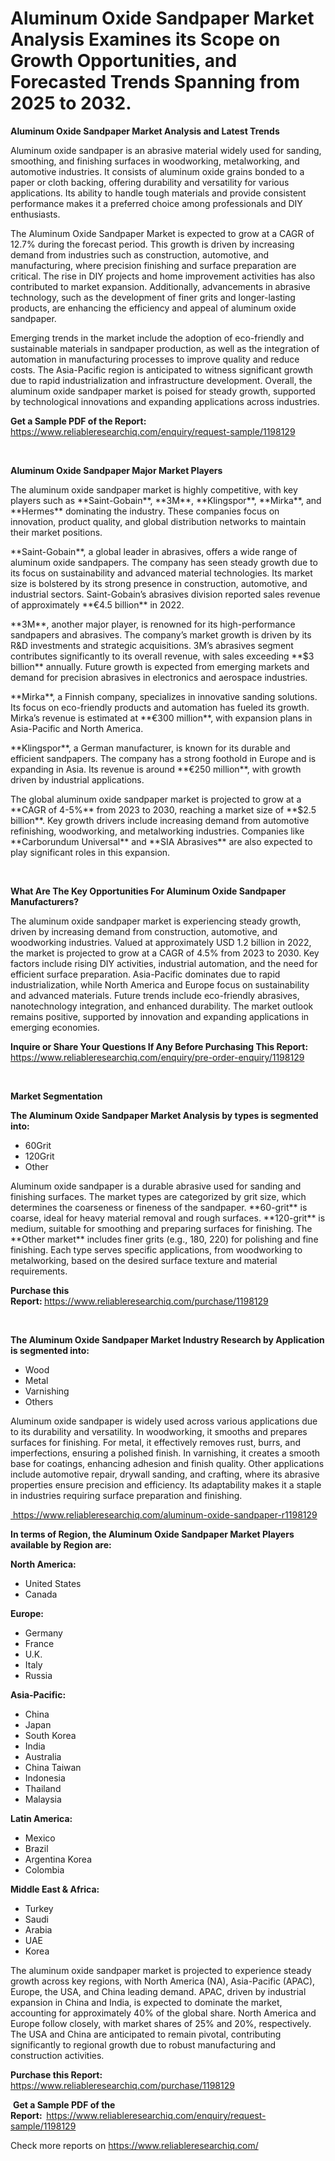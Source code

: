 <p><h1>Aluminum Oxide Sandpaper Market Analysis Examines its Scope on Growth Opportunities, and Forecasted Trends Spanning from 2025 to 2032.</h1></p><p><strong>Aluminum Oxide Sandpaper Market Analysis and Latest Trends</strong></p>
<p><p>Aluminum oxide sandpaper is an abrasive material widely used for sanding, smoothing, and finishing surfaces in woodworking, metalworking, and automotive industries. It consists of aluminum oxide grains bonded to a paper or cloth backing, offering durability and versatility for various applications. Its ability to handle tough materials and provide consistent performance makes it a preferred choice among professionals and DIY enthusiasts.</p><p>The Aluminum Oxide Sandpaper Market is expected to grow at a CAGR of 12.7% during the forecast period. This growth is driven by increasing demand from industries such as construction, automotive, and manufacturing, where precision finishing and surface preparation are critical. The rise in DIY projects and home improvement activities has also contributed to market expansion. Additionally, advancements in abrasive technology, such as the development of finer grits and longer-lasting products, are enhancing the efficiency and appeal of aluminum oxide sandpaper.</p><p>Emerging trends in the market include the adoption of eco-friendly and sustainable materials in sandpaper production, as well as the integration of automation in manufacturing processes to improve quality and reduce costs. The Asia-Pacific region is anticipated to witness significant growth due to rapid industrialization and infrastructure development. Overall, the aluminum oxide sandpaper market is poised for steady growth, supported by technological innovations and expanding applications across industries.</p></p>
<p><strong>Get a Sample PDF of the Report:&nbsp;</strong> <a href="https://www.reliableresearchiq.com/enquiry/request-sample/1198129?utm_campaign=2099&utm_medium=2&utm_source=Github&utm_content=ia&utm_term=25012025&utm_id=aluminum-oxide-sandpaper">https://www.reliableresearchiq.com/enquiry/request-sample/1198129</a></p>
<p>&nbsp;</p>
<p><strong>Aluminum Oxide Sandpaper Major Market Players</strong></p>
<p><p>The aluminum oxide sandpaper market is highly competitive, with key players such as **Saint-Gobain**, **3M**, **Klingspor**, **Mirka**, and **Hermes** dominating the industry. These companies focus on innovation, product quality, and global distribution networks to maintain their market positions.</p><p>**Saint-Gobain**, a global leader in abrasives, offers a wide range of aluminum oxide sandpapers. The company has seen steady growth due to its focus on sustainability and advanced material technologies. Its market size is bolstered by its strong presence in construction, automotive, and industrial sectors. Saint-Gobain’s abrasives division reported sales revenue of approximately **€4.5 billion** in 2022.</p><p>**3M**, another major player, is renowned for its high-performance sandpapers and abrasives. The company’s market growth is driven by its R&D investments and strategic acquisitions. 3M’s abrasives segment contributes significantly to its overall revenue, with sales exceeding **$3 billion** annually. Future growth is expected from emerging markets and demand for precision abrasives in electronics and aerospace industries.</p><p>**Mirka**, a Finnish company, specializes in innovative sanding solutions. Its focus on eco-friendly products and automation has fueled its growth. Mirka’s revenue is estimated at **€300 million**, with expansion plans in Asia-Pacific and North America.</p><p>**Klingspor**, a German manufacturer, is known for its durable and efficient sandpapers. The company has a strong foothold in Europe and is expanding in Asia. Its revenue is around **€250 million**, with growth driven by industrial applications.</p><p>The global aluminum oxide sandpaper market is projected to grow at a **CAGR of 4-5%** from 2023 to 2030, reaching a market size of **$2.5 billion**. Key growth drivers include increasing demand from automotive refinishing, woodworking, and metalworking industries. Companies like **Carborundum Universal** and **SIA Abrasives** are also expected to play significant roles in this expansion.</p></p>
<p>&nbsp;</p>
<p><strong>What Are The Key Opportunities For Aluminum Oxide Sandpaper Manufacturers?</strong></p>
<p><p>The aluminum oxide sandpaper market is experiencing steady growth, driven by increasing demand from construction, automotive, and woodworking industries. Valued at approximately USD 1.2 billion in 2022, the market is projected to grow at a CAGR of 4.5% from 2023 to 2030. Key factors include rising DIY activities, industrial automation, and the need for efficient surface preparation. Asia-Pacific dominates due to rapid industrialization, while North America and Europe focus on sustainability and advanced materials. Future trends include eco-friendly abrasives, nanotechnology integration, and enhanced durability. The market outlook remains positive, supported by innovation and expanding applications in emerging economies.</p></p>
<p><strong>Inquire or Share Your Questions If Any Before Purchasing This Report:</strong> <a href="https://www.reliableresearchiq.com/enquiry/pre-order-enquiry/1198129?utm_campaign=2099&utm_medium=2&utm_source=Github&utm_content=ia&utm_term=25012025&utm_id=aluminum-oxide-sandpaper">https://www.reliableresearchiq.com/enquiry/pre-order-enquiry/1198129</a></p>
<p>&nbsp;</p>
<p><strong>Market Segmentation</strong></p>
<p><strong>The Aluminum Oxide Sandpaper Market Analysis by types is segmented into:</strong></p>
<p><ul><li>60Grit</li><li>120Grit</li><li>Other</li></ul></p>
<p><p>Aluminum oxide sandpaper is a durable abrasive used for sanding and finishing surfaces. The market types are categorized by grit size, which determines the coarseness or fineness of the sandpaper. **60-grit** is coarse, ideal for heavy material removal and rough surfaces. **120-grit** is medium, suitable for smoothing and preparing surfaces for finishing. The **Other market** includes finer grits (e.g., 180, 220) for polishing and fine finishing. Each type serves specific applications, from woodworking to metalworking, based on the desired surface texture and material requirements.</p></p>
<p><strong>Purchase this Report:&nbsp;</strong><a href="https://www.reliableresearchiq.com/purchase/1198129?utm_campaign=2099&utm_medium=2&utm_source=Github&utm_content=ia&utm_term=25012025&utm_id=aluminum-oxide-sandpaper">https://www.reliableresearchiq.com/purchase/1198129</a></p>
<p>&nbsp;</p>
<p><strong>The Aluminum Oxide Sandpaper Market Industry Research by Application is segmented into:</strong></p>
<p><ul><li>Wood</li><li>Metal</li><li>Varnishing</li><li>Others</li></ul></p>
<p><p>Aluminum oxide sandpaper is widely used across various applications due to its durability and versatility. In woodworking, it smooths and prepares surfaces for finishing. For metal, it effectively removes rust, burrs, and imperfections, ensuring a polished finish. In varnishing, it creates a smooth base for coatings, enhancing adhesion and finish quality. Other applications include automotive repair, drywall sanding, and crafting, where its abrasive properties ensure precision and efficiency. Its adaptability makes it a staple in industries requiring surface preparation and finishing.</p></p>
<p><a href="https://www.reliableresearchiq.com/aluminum-oxide-sandpaper-r1198129?utm_campaign=2099&utm_medium=2&utm_source=Github&utm_content=ia&utm_term=25012025&utm_id=aluminum-oxide-sandpaper">&nbsp;https://www.reliableresearchiq.com/aluminum-oxide-sandpaper-r1198129</a></p>
<p><strong>In terms of Region, the Aluminum Oxide Sandpaper Market Players available by Region are:</strong></p>
<p>
    <p> <strong> North America: </strong>
        <ul>
            <li>United States</li>
            <li>Canada</li>
        </ul>
        </p> 
    <p> <strong> Europe: </strong>
        <ul>
            <li>Germany</li>
            <li>France</li>
            <li>U.K.</li>
            <li>Italy</li>
            <li>Russia</li>
        </ul>
        </p> 
    <p> <strong> Asia-Pacific: </strong>
        <ul>
            <li>China</li>
            <li>Japan</li>
            <li>South Korea</li>
            <li>India</li>
            <li>Australia</li>
            <li>China Taiwan</li>
            <li>Indonesia</li>
            <li>Thailand</li>
            <li>Malaysia</li>
        </ul>
        </p> 
    <p> <strong> Latin America: </strong>
        <ul>
            <li>Mexico</li>
            <li>Brazil</li>
            <li>Argentina Korea</li>
            <li>Colombia</li>
        </ul>
        </p> 
    <p> <strong> Middle East & Africa: </strong>
        <ul>
            <li>Turkey</li>
            <li>Saudi</li>
            <li>Arabia</li>
            <li>UAE</li>
            <li>Korea</li>
        </ul>
    </p>
    </p>
<p><p>The aluminum oxide sandpaper market is projected to experience steady growth across key regions, with North America (NA), Asia-Pacific (APAC), Europe, the USA, and China leading demand. APAC, driven by industrial expansion in China and India, is expected to dominate the market, accounting for approximately 40% of the global share. North America and Europe follow closely, with market shares of 25% and 20%, respectively. The USA and China are anticipated to remain pivotal, contributing significantly to regional growth due to robust manufacturing and construction activities.</p></p>
<p><strong>Purchase this Report: </strong><a href="https://www.reliableresearchiq.com/purchase/1198129?utm_campaign=2099&utm_medium=2&utm_source=Github&utm_content=ia&utm_term=25012025&utm_id=aluminum-oxide-sandpaper">https://www.reliableresearchiq.com/purchase/1198129</a></p>
<p>&nbsp;<strong>Get a Sample PDF of the Report:&nbsp;&nbsp;</strong><a href="https://www.reliableresearchiq.com/enquiry/request-sample/1198129?utm_campaign=2099&utm_medium=2&utm_source=Github&utm_content=ia&utm_term=25012025&utm_id=aluminum-oxide-sandpaper">https://www.reliableresearchiq.com/enquiry/request-sample/1198129</a></p>
<p><strong></strong></p>
<p>Check more reports on <a href="https://www.reliableresearchiq.com/?utm_campaign=2099&utm_medium=2&utm_source=Github&utm_content=ia&utm_term=25012025&utm_id=aluminum-oxide-sandpaper">https://www.reliableresearchiq.com/</a></p>
